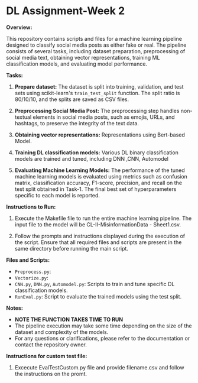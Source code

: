# DL Assignment-Week 2


**Overview:**

This repository contains scripts and files for a machine learning pipeline designed to classify social media posts as either fake or real. The pipeline consists of several tasks, including dataset preparation, preprocessing of social media text, obtaining vector representations, training ML classification models, and evaluating model performance.

**Tasks:**

1. **Prepare dataset:** The dataset is split into training, validation, and test sets using scikit-learn's `train_test_split` function. The split ratio is 80/10/10, and the splits are saved as CSV files.

2. **Preprocessing Social Media Post:** The preprocessing step handles non-textual elements in social media posts, such as emojis, URLs, and hashtags, to preserve the integrity of the text data.

3. **Obtaining vector representations:** Representations using Bert-based Model.

4. **Training DL classification models:** Various DL binary classification models are trained and tuned, including DNN ,CNN, Automodel

5. **Evaluating Machine Learning Models:** The performance of the tuned machine learning models is evaluated using metrics such as confusion matrix, classification accuracy, F1-score, precision, and recall on the test split obtained in Task-1. The final best set of hyperparameters specific to each model is reported.

**Instructions to Run:**


1. Execute the Makefile file to run the entire machine learning pipeline. The input file to the model will be CL-II-MisinformationData - Sheet1.csv.

2. Follow the prompts and instructions displayed during the execution of the script. Ensure that all required files and scripts are present in the same directory before running the main script.

**Files and Scripts:**

- `Preprocess.py`: 
- `Vectorize.py`: 
- `CNN.py`, `DNN.py`, `Automodel.py`: Scripts to train and tune specific DL classification models.
- `RunEval.py`: Script to evaluate the trained models using the test split.

**Notes:**
- **NOTE THE FUNCTION TAKES TIME TO RUN**
- The pipeline execution may take some time depending on the size of the dataset and complexity of the models.
- For any questions or clarifications, please refer to the documentation or contact the repository owner.


**Instructions for custom test file:**

1. Excecute EvalTestCustom.py file and provide filename.csv and follow the instructions on the promt.
